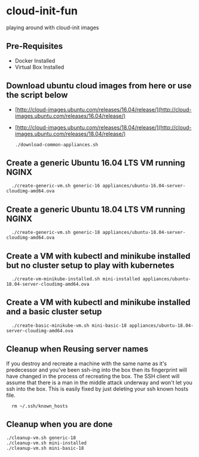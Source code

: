 # cloud-init-fun
playing around with cloud-init images


## Pre-Requisites

* Docker Installed
* Virtual Box Installed

## Download ubuntu cloud images from here or use the script below
* [http://cloud-images.ubuntu.com/releases/16.04/release/](http://cloud-images.ubuntu.com/releases/16.04/release/)
* [http://cloud-images.ubuntu.com/releases/18.04/release/](http://cloud-images.ubuntu.com/releases/18.04/release/)

      ./download-common-appliances.sh

## Create a generic Ubuntu 16.04 LTS VM running NGINX


      ./create-generic-vm.sh generic-16 appliances/ubuntu-16.04-server-cloudimg-amd64.ova

## Create a generic Ubuntu 18.04 LTS VM running NGINX

      ./create-generic-vm.sh generic-18 appliances/ubuntu-18.04-server-cloudimg-amd64.ova

## Create a VM with kubectl and minikube installed but no cluster setup to play with kubernetes

      ./create-vm-minikube-installed.sh mini-installed appliances/ubuntu-18.04-server-cloudimg-amd64.ova

## Create a VM with kubectl and minikube installed and a basic cluster setup

      ./create-basic-minikube-vm.sh mini-basic-18 appliances/ubuntu-18.04-server-cloudimg-amd64.ova

## Cleanup when Reusing server names

If you destroy and recreate a machine with the same name as it's predecessor and you've been ssh-ing into the box then its fingerprint will have changed in the process of recreating the box. The SSH client will assume that there is a man in the middle attack underway and won't let you ssh into the box. This is easily fixed by just deleting your ssh known hosts file. 

      rm ~/.ssh/known_hosts

## Cleanup when you are done

    ./cleanup-vm.sh generic-18
    ./cleanup-vm.sh mini-installed
    ./cleanup-vm.sh mini-basic-18
